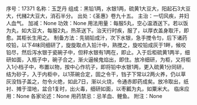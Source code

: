 序号：17371
名称：玉芝丹
组成：黑铅1两，水银1两，硫黄1大豆大，阳起石3大豆大，代赭2大豆大，消石半分。
出处：《圣惠》卷九十五。
主治：一切风疾，并妇人血气。
加减：None
功效：None
用法用量：每服5丸，空心温酒送下。若以饭为丸，如大豆大，每服2丸，热茶送下。治天行时疾，服了，以厚衣盖身取汗，即愈。其柜长生用之。
制备方法：先销铅成汁，次下水银，急手搅令匀，后下诸药咬铅，以下4味同细研了，旋旋取点入铅汁中，熟搅之，旋咬铅成灰于1畔，候咬铅尽，然后泻水银于瓷碗子中，但秤水银有1两在，即止。入于后柜硫黄1两半，细研如面，入瓶子中，碗子合之，渐火逼候鬼焰出，即住。放冷细研，为柜，又将柜入1小档子中，布置以物，按中心作坑子，即将铅中水银1两，更入硫黄1分同研，结为砂子，入于内柜中，以1茶碗合定，固之令干，铛子下常以2两火养，仍以草灰没铛子盖之，勿令火绝，如此7日，渐以火烧，令通赤即药成矣。放冷取出，纸衬、摊于湿地，盆合1复时，出火毒，细研如面，以枣瓤为丸，如粟米大。
临床应用：None
各家论述：None
用药禁忌：忌羊血、鲤鱼。
附注：None

